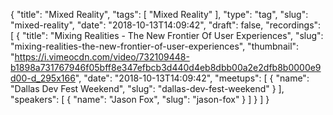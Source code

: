 {
  "title": "Mixed Reality",
  "tags": [
    "Mixed Reality"
  ],
  "type": "tag",
  "slug": "mixed-reality",
  "date": "2018-10-13T14:09:42",
  "draft": false,
  "recordings": [
    {
      "title": "Mixing Realities - The New Frontier Of User Experiences",
      "slug": "mixing-realities-the-new-frontier-of-user-experiences",
      "thumbnail": "https://i.vimeocdn.com/video/732109448-b1898a731767946f05bff8e347efbcb3d440d4eb8dbb00a2e2dfb8b0000e9d00-d_295x166",
      "date": "2018-10-13T14:09:42",
      "meetups": [
        {
          "name": "Dallas Dev Fest Weekend",
          "slug": "dallas-dev-fest-weekend"
        }
      ],
      "speakers": [
        {
          "name": "Jason Fox",
          "slug": "jason-fox"
        }
      ]
    }
  ]
}